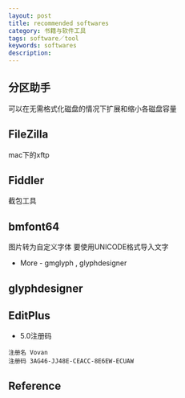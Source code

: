 ```yaml
---
layout: post
title: recommended softwares
category: 书籍与软件工具
tags: software／tool
keywords: softwares
description: 
---
```


## 分区助手

可以在无需格式化磁盘的情况下扩展和缩小各磁盘容量

## FileZilla

mac下的xftp

## Fiddler

截包工具


## bmfont64

图片转为自定义字体 要使用UNICODE格式导入文字

* More - gmglyph , glyphdesigner

## glyphdesigner

## EditPlus

* 5.0注册码

```
注册名 Vovan
注册码 3AG46-JJ48E-CEACC-8E6EW-ECUAW
```

## Reference
